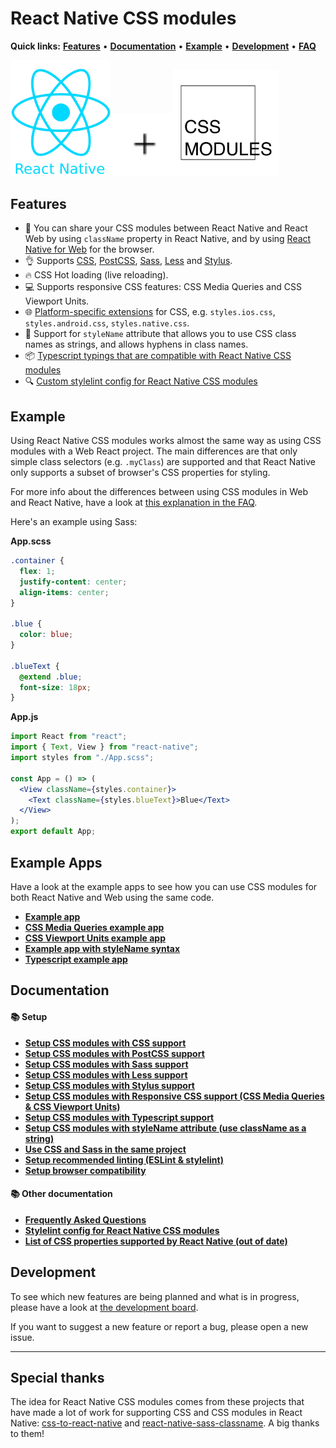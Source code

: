 # React Native CSS modules

**Quick links:** **[Features](#features)** • **[Documentation](https://github.com/kristerkari/react-native-css-modules#documentation)** • **[Example](#example)** • **[Development](#development)** • **[FAQ](docs/faq.md#frequently-asked-questions)**

<a href="https://facebook.github.io/react-native/"><img src="images/react-native-logo.png" width="160"></a><img src="images/plus.svg" width="100"><a href="https://github.com/css-modules/css-modules"><img src="images/css-modules-logo.svg" width="170"></a>

## Features

- :tada: You can share your CSS modules between React Native and React Web by using `className` property in React Native, and by using [React Native for Web](https://github.com/necolas/react-native-web) for the browser.
- :ok_hand: Supports [CSS](https://github.com/kristerkari/react-native-css-transformer), [PostCSS](https://github.com/kristerkari/react-native-postcss-transformer), [Sass](https://github.com/kristerkari/react-native-sass-transformer), [Less](https://github.com/kristerkari/react-native-less-transformer) and [Stylus](https://github.com/kristerkari/react-native-stylus-transformer).
- :fire: CSS Hot loading (live reloading).
- :computer: Supports responsive CSS features: CSS Media Queries and CSS Viewport Units.
- :globe_with_meridians: [Platform-specific extensions](https://facebook.github.io/react-native/docs/platform-specific-code.html#platform-specific-extensions) for CSS, e.g. `styles.ios.css`, `styles.android.css`, `styles.native.css`.
- :tophat: Support for `styleName` attribute that allows you to use CSS class names as strings, and allows hyphens in class names.
- :package: [Typescript typings that are compatible with React Native CSS modules](https://github.com/kristerkari/react-native-types-for-css-modules)
- :mag: [Custom stylelint config for React Native CSS modules](https://github.com/kristerkari/stylelint-config-react-native-css-modules)

## Example

Using React Native CSS modules works almost the same way as using CSS modules with a Web React project. The main differences are that only simple class selectors (e.g. `.myClass`) are supported and that React Native only supports a subset of browser's CSS properties for styling.

For more info about the differences between using CSS modules in Web and React Native, have a look at [this explanation in the FAQ](docs/faq.md#what-is-the-difference-with-regular-css-and-react-natives-css).

Here's an example using Sass:

**App.scss**

```scss
.container {
  flex: 1;
  justify-content: center;
  align-items: center;
}

.blue {
  color: blue;
}

.blueText {
  @extend .blue;
  font-size: 18px;
}
```

**App.js**

```jsx
import React from "react";
import { Text, View } from "react-native";
import styles from "./App.scss";

const App = () => (
  <View className={styles.container}>
    <Text className={styles.blueText}>Blue</Text>
  </View>
);
export default App;
```

## Example Apps

Have a look at the example apps to see how you can use CSS modules for both React Native and Web using the same code.

- **[Example app](https://github.com/kristerkari/react-native-css-modules-example)**
- **[CSS Media Queries example app](https://github.com/kristerkari/react-native-css-modules-with-media-queries-example)**
- **[CSS Viewport Units example app](https://github.com/kristerkari/react-native-css-modules-with-viewport-units-example)**
- **[Example app with styleName syntax](https://github.com/kristerkari/react-native-css-modules-stylename-example)**
- **[Typescript example app](https://github.com/kristerkari/react-native-css-modules-with-typescript-example)**

## Documentation

#### :books: Setup

- **[Setup CSS modules with CSS support](docs/setup-css.md)**
- **[Setup CSS modules with PostCSS support](docs/setup-postcss.md)**
- **[Setup CSS modules with Sass support](docs/setup-sass.md)**
- **[Setup CSS modules with Less support](docs/setup-less.md)**
- **[Setup CSS modules with Stylus support](docs/setup-stylus.md)**
- **[Setup CSS modules with Responsive CSS support (CSS Media Queries & CSS Viewport Units)](docs/setup-responsive.md)**
- **[Setup CSS modules with Typescript support](docs/setup-typescript.md)**
- **[Setup CSS modules with styleName attribute (use className as a string)](docs/setup-stylename.md)**
- **[Use CSS and Sass in the same project](docs/multiple-transformers.md)**
- **[Setup recommended linting (ESLint & stylelint)](docs/setup-linting.md)**
- **[Setup browser compatibility](docs/web-compatibility.md)**

#### :books: Other documentation

- **[Frequently Asked Questions](docs/faq.md)**
- **[Stylelint config for React Native CSS modules](https://github.com/kristerkari/stylelint-config-react-native-css-modules)**
- **[List of CSS properties supported by React Native (out of date)](https://github.com/vhpoet/react-native-styling-cheat-sheet)**

## Development

To see which new features are being planned and what is in progress, please have a look at [the development board](https://github.com/kristerkari/react-native-css-modules/projects/1).

If you want to suggest a new feature or report a bug, please open a new issue.

---

## Special thanks

The idea for React Native CSS modules comes from these projects that have made a lot of work for supporting CSS and CSS modules in React Native: [css-to-react-native](https://github.com/styled-components/css-to-react-native) and [react-native-sass-classname](https://github.com/daniloster/react-native-sass-classname). A big thanks to them!
